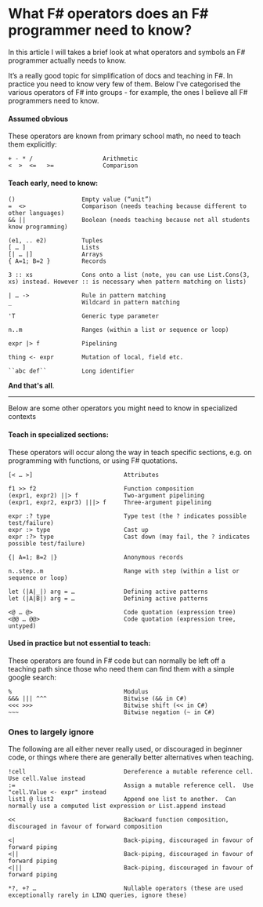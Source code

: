 # What F# operators does an F# programmer need to know?

In this article I will takes a brief look at what operators and symbols an F# programmer actually needs to know.

It’s a really good topic for simplification of docs and teaching in F#.  In practice you need to know very few of them.
Below I've categorised the various operators of F# into groups - for example, the ones I believe all F# programmers need to know.

 #### Assumed obvious
 
These operators are known from primary school math, no need to teach them explicitly:

    + - * /                    Arithmetic
    <  >  <=   >=              Comparison 
 
#### Teach early, need to know:
 
    ()                   Empty value (“unit”)
    =  <>                Comparison (needs teaching because different to other languages) 
    && ||                Boolean (needs teaching because not all students know programming)
 
    (e1, .. e2)          Tuples
    [ … ]                Lists
    [| … |]              Arrays
    { A=1; B=2 }         Records

    3 :: xs              Cons onto a list (note, you can use List.Cons(3, xs) instead. However :: is necessary when pattern matching on lists)
 
    | … ->               Rule in pattern matching
    _                    Wildcard in pattern matching
 
    'T                   Generic type parameter
 
    n..m                 Ranges (within a list or sequence or loop)

    expr |> f            Pipelining 

    thing <- expr        Mutation of local, field etc.

    ``abc def``          Long identifier


**And that's all**.  

------------------------------------------------

Below are some other operators you might need to know in specialized contexts


#### Teach in specialized sections:
 
These operators will occur along the way in teach specific sections, e.g. on
programming with functions, or using F# quotations.

    [< … >]                          Attributes

    f1 >> f2                         Function composition
    (expr1, expr2) ||> f             Two-argument pipelining 
    (expr1, expr2, expr3) |||> f     Three-argument pipelining 

    expr :? type                     Type test (the ? indicates possible test/failure) 
    expr :> type                     Cast up
    expr :?> type                    Cast down (may fail, the ? indicates possible test/failure)

    {| A=1; B=2 |}                   Anonymous records

    n..step..m                       Range with step (within a list or sequence or loop)

    let (|A|_|) arg = …              Defining active patterns
    let (|A|B|) arg = …              Defining active patterns

    <@ … @>                          Code quotation (expression tree)
    <@@ … @@>                        Code quotation (expression tree, untyped)

#### Used in practice but not essential to teach:

These operators are found in F# code but can normally be left off a teaching path since those who need them can find them
with a simple google search:

    %                                Modulus
    &&& ||| ^^^                      Bitwise (&& in C#)
    <<< >>>                          Bitwise shift (<< in C#)
    ~~~                              Bitwise negation (~ in C#)
 
### Ones to largely ignore

The following are all either never really used, or discouraged in beginner code, or things where there are generally
better alternatives when teaching.
 
    !cell                            Dereference a mutable reference cell.  Use cell.Value instead
    :=                               Assign a mutable reference cell.  Use "cell.Value <- expr" instead
    list1 @ list2                    Append one list to another.  Can normally use a computed list expression or List.append instead
    
    <<                               Backward function composition, discouraged in favour of forward composition
    
    <|                               Back-piping, discouraged in favour of forward piping 
    <||                              Back-piping, discouraged in favour of forward piping 
    <|||                             Back-piping, discouraged in favour of forward piping 
    
    *?, +? …                         Nullable operators (these are used exceptionally rarely in LINQ queries, ignore these)
 
